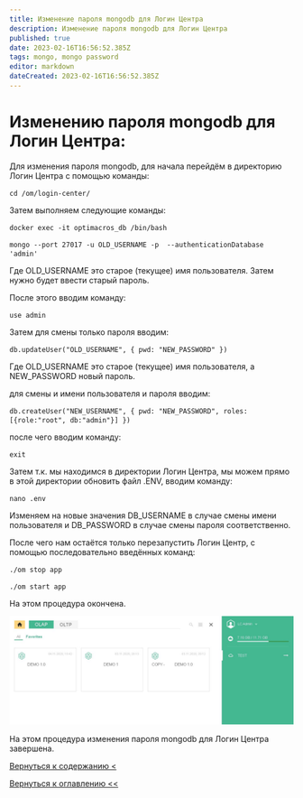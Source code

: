 ```yaml
---
title: Изменение пароля mongodb для Логин Центра
description: Изменение пароля mongodb для Логин Центра
published: true
date: 2023-02-16T16:56:52.385Z
tags: mongo, mongo password
editor: markdown
dateCreated: 2023-02-16T16:56:52.385Z
---
```


# Изменению пароля mongodb для Логин Центра:

Для изменения пароля mongodb, для начала перейдём в директорию Логин Центра с помощью команды:

```
cd /om/login-center/
```

Затем выполняем следующие команды:

```
docker exec -it optimacros_db /bin/bash
```

```
mongo --port 27017 -u OLD_USERNAME -p  --authenticationDatabase 'admin'
```

Где OLD_USERNAME это старое (текущее) имя пользователя. Затем нужно будет ввести старый пароль.

После этого вводим команду:

```
use admin
```

Затем для смены только пароля вводим:

```
db.updateUser("OLD_USERNAME", { pwd: "NEW_PASSWORD" })
```

Где OLD_USERNAME это старое (текущее) имя пользователя, а NEW_PASSWORD новый пароль.

для смены и имени пользователя и пароля вводим:

```
db.createUser("NEW_USERNAME", { pwd: "NEW_PASSWORD", roles: [{role:"root", db:"admin"}] })
```

после чего вводим команду:

```
exit
```

Затем т.к. мы находимся в директории Логин Центра, мы можем прямо в этой директории обновить файл .ENV, вводим команду:

```
nano .env
```

Изменяем на новые значения DB_USERNAME в случае смены имени пользователя и DB_PASSWORD в случае смены пароля
соответственно.

После чего нам остаётся только перезапустить Логин Центр, с помощью последовательно введённых команд:

```
./om stop app
```

```
./om start app
```

На этом процедура окончена.


![controlcheck.jpg](/login-center/change_mongo_pass/controlcheck.jpg)

На этом процедура изменения пароля mongodb для Логин Центра завершена.

[Вернуться к содержанию <](/login-center)

[Вернуться к оглавлению <<](/home)
